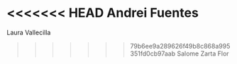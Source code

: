 <<<<<<< HEAD
Andrei Fuentes
=======
Laura Vallecilla
>>>>>>> 79b6ee9a289626f49b8c868a995351fd0cb97aab
Salome Zarta Flor